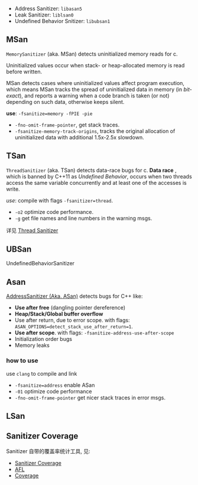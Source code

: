 - Address Sanitizer: `libasan5`
- Leak Sanitizer: `liblsan0`
- Undefined Behavior Snitizer: `libubsan1`

## MSan 

`MemorySanitizer` (aka. MSan) detects uninitialized memory reads for c.

Uninitialized values occur when stack- or heap-allocated memory is read before written. 

MSan detects cases where uninitialized values affect program execution, which means MSan tracks the spread of uninitialized data in memory (in *bit-exact*), and reports a warning when a code branch is taken (or not) depending on such data, otherwise keeps silent.

**use**: `-fsanitize=memory -fPIE -pie`
- `-fno-omit-frame-pointer`, get stack traces.
- `-fsanitize-memory-track-origins`, tracks the original allocation of uninitialized data with additional 1.5x-2.5x slowdown.

## TSan

`ThreadSanitizer` (aka. TSan) detects data-race bugs for c. **Data race** , which is banned by C++11 as *Undefined Behavior*,  occurs when two threads access the same variable concurrently and at least one of the accesses is write.

*use*: compile with flags `-fsanitizer=thread`.
- `-o2` optimize code performance.
- `-g` get file names and line numbers in the warning msgs.

详见 [Thread Sanitizer](Thread%20Sanitizer.md)

## UBSan

UndefinedBehaviorSanitizer

## Asan

[AddressSanitizer (Aka. ASan)](Address%20Sanitizer.md) detects bugs for C++ like:
- **Use after free** (dangling pointer dereference)
- **Heap/Stack/Global buffer overflow**
- Use after return, due to error scope. with flags: `ASAN_OPTIONS=detect_stack_use_after_return=1`.
- **Use after scope**. with flags: `-fsanitize-address-use-after-scope`
- Initialization order bugs
- Memory leaks

### how to use

use `clang` to compile and link 
- `-fsanitize=address` enable ASan
- `-01` optimize code performance
- `-fno-omit-frame-pointer` get nicer stack traces in error msgs.

## LSan

## Sanitizer Coverage

Sanitizer 自带的覆盖率统计工具, 见:
- [Sanitizer Coverage](Sanitizer%20Coverage.md)
- [AFL](AFL.md)
- [Coverage](Coverage.md)

